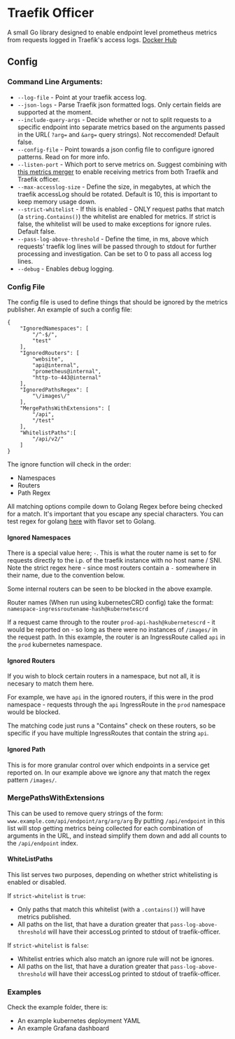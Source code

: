 # Traefik Officer
A small Go library designed to enable endpoint level prometheus metrics from requests logged in Traefik's access logs.
[Docker Hub](https://hub.docker.com/repository/registry-1.docker.io/goyface/traefik-officer/tags?page=1)

## Config

### Command Line Arguments:

- `--log-file` - Point at your traefik access log.
- `--json-logs` - Parse Traefik json formatted logs. Only certain fields are supported at the moment.
- `--include-query-args` - Decide whether or not to split requests to a specific endpoint into separate metrics based on the arguments passed in the URL( `?arg=` and `&arg=` query strings). Not reccomended! Default false.
- `--config-file` - Point towards a json config file to configure ignored patterns. Read on for more info.
- `--listen-port` - Which port to serve metrics on. Suggest combining with [this metrics merger](https://github.com/rebuy-de/exporter-merger) to enable receiving metrics from both Traefik and Traefik officer.
- `--max-accesslog-size` - Define the size, in megabytes, at which the traefik accessLog should be rotated. Default is 10, this is important to keep memory usage down.
- `--strict-whitelist` - If this is enabled - ONLY request paths that match (a `string.Contains()`) the whitelist are enabled for metrics. If strict is false, the whitelist will be used to make exceptions for ignore rules. Default false.
- `--pass-log-above-threshold` - Define the time, in ms, above which requests' traefik log lines will be passed through to stdout for further processing and investigation. Can be set to 0 to pass all access log lines.
- `--debug` - Enables debug logging.

### Config File
The config file is used to define things that should be ignored by the metrics publisher. An example of such a config file:
```
{
    "IgnoredNamespaces": [
        "/^-$/",
        "test"
    ],
    "IgnoredRouters": [
        "website",
        "api@internal",
        "prometheus@internal",
        "http-to-443@internal"
    ],
    "IgnoredPathsRegex": [
        "\/images\/"
    ],
    "MergePathsWithExtensions": [
        "/api",
        "/test"
    ],
    "WhitelistPaths":[
        "/api/v2/"
    ]
}
```

The ignore function will check in the order:
- Namespaces
- Routers
- Path Regex

All matching options compile down to Golang Regex before being checked for a match. It's important that you escape any special characters. You can test regex for golang [here](https://regex101.com/) with flavor set to Golang.

#### Ignored Namespaces
There is a special value here; `-`. This is what the router name is set to for requests directly to the i.p. of the traefik instance with no host name / SNI. Note the strict regex here - since most routers contain a `-` somewhere in their name, due to the convention below.

Some internal routers can be seen to be blocked in the above example.

Router names (When run using kubernetesCRD config) take the format:
    `namespace-ingressroutename-hash@kubernetescrd`


If a request came through to the router `prod-api-hash@kubernetescrd` - it would be reported on - so long as there were no instances of `/images/` in the request path.
In this example, the router is an IngressRoute called `api` in the `prod` kubernetes namespace.

#### Ignored Routers
If you wish to block certain routers in a namespace, but not all, it is necesary to match them here.

For example, we have `api` in the ignored routers, if this were in the prod namespace - requests through the `api` IngressRoute in the `prod` namespace would be blocked. 

The matching code just runs a "Contains" check on these routers, so be specific if you have multiple IngressRoutes that contain the string `api`. 

#### Ignored Path
This is for more granular control over which endpoints in a service get reported on. In our example above we ignore any that match the regex pattern `/images/`. 

### MergePathsWithExtensions
This can be used to remove query strings of the form:
`www.example.com/api/endpoint/arg/arg/arg`
By putting `/api/endpoint` in this list will stop getting metrics being collected for each combination of arguments in the URL, and instead simplify them down and add all counts to the `/api/endpoint` index.

#### WhiteListPaths
This list serves two purposes, depending on whether strict whitelisting is enabled or disabled.

If `strict-whitelist` is `true`:
- Only paths that match this whitelist (with a `.contains()`) will have metrics published.
- All paths on the list, that have a duration greater that `pass-log-above-threshold` will have their accessLog printed to stdout of traefik-officer.

If `strict-whitelist` is `false`:
- Whitelist entries which also match an ignore rule will not be ignores.
- All paths on the list, that have a duration greater that `pass-log-above-threshold` will have their accessLog printed to stdout of traefik-officer.


### Examples

Check the example folder, there is:
- An example kubernetes deployment YAML
- An example Grafana dashboard

